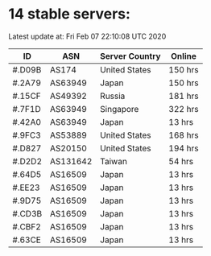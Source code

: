 # 14 stable servers:

Latest update at: Fri Feb 07 22:10:08 UTC 2020

| ID | ASN | Server Country | Online |
| -- | --- | -------------- | ------ |
| #.D09B | AS174 | United States | 150 hrs |
| #.2A79 | AS63949 | Japan | 150 hrs |
| #.15CF | AS49392 | Russia | 181 hrs |
| #.7F1D | AS63949 | Singapore | 322 hrs |
| #.42A0 | AS63949 | Japan | 13 hrs |
| #.9FC3 | AS53889 | United States | 168 hrs |
| #.D827 | AS20150 | United States | 194 hrs |
| #.D2D2 | AS131642 | Taiwan | 54 hrs |
| #.64D5 | AS16509 | Japan | 13 hrs |
| #.EE23 | AS16509 | Japan | 13 hrs |
| #.9D75 | AS16509 | Japan | 13 hrs |
| #.CD3B | AS16509 | Japan | 13 hrs |
| #.CBF2 | AS16509 | Japan | 13 hrs |
| #.63CE | AS16509 | Japan | 13 hrs |

